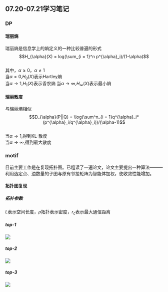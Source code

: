 ## 07.20-07.21学习笔记
### DP
#### 瑞丽熵
瑞丽熵是信息学上的熵定义的一种比较普遍的形式  
$$H_{\alpha}(X) =  log(\sum_{i = 1}^n p^{\alpha}_i)/(1-\alpha)$$  
其中，$\alpha \geq 0$，$\alpha \neq 1$  
当$\alpha=0$,$H_{0}(X)$表示Hartley熵  
当$\alpha \rightarrow 1$,$H_{1}(X)$表示香农熵
当$\alpha \rightarrow \infty$,$H_{\infty}(X)$表示最小熵

#### 瑞丽散度  
与瑞丽熵相似  
$$D_{\alpha}(P||Q) =  \log(\sum^n_{i = 1}q^{\alpha}_i*(p^{\alpha}_i/q^{\alpha}_i))/(\alpha-1)$$  
当$\alpha \rightarrow 1$,得到KL-散度   
当$\alpha \rightarrow \infty$,得到最大散度  
### motif  
目前主要工作是在复现拓扑图。已粗读了一遍论文，论文主要提出一种算法———利用选定点、边数量的子图与原有邻接矩阵为智能体加权，使收敛性能增加。
#### 拓扑图复现
##### 拓扑参数
$L$表示空间长度，$\rho$拓扑表示密度，$r_c$表示最大通信距离  

##### top-1
![](https://dingzhen-bucket.oss-cn-guangzhou.aliyuncs.com/Typoraimgs/top-1.png)
##### top-2
![](https://dingzhen-bucket.oss-cn-guangzhou.aliyuncs.com/Typoraimgs/top-2.png)
##### top-3
![](https://dingzhen-bucket.oss-cn-guangzhou.aliyuncs.com/Typoraimgs/top-3.png)
